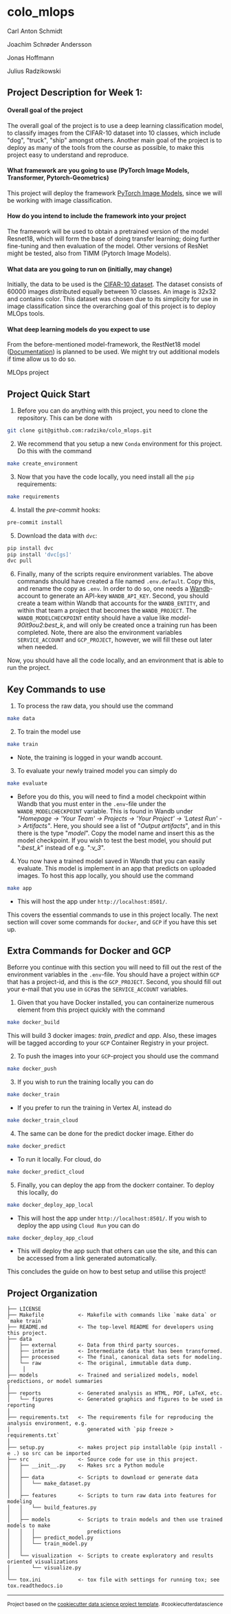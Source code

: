 colo_mlops
==============================
Carl Anton Schmidt

Joachim Schrøder Andersson

Jonas Hoffmann

Julius Radzikowski


## Project Description for Week 1:

#### Overall goal of the project
The overall goal of the project is to use a deep learning classification model, to classify images from the CIFAR-10 dataset into 10 classes, which include "dog", "truck", "ship" amongst others. Another main goal of the project is to deploy as many of the tools from the course as possible, to make this project easy to understand and reproduce.

#### What framework are you going to use (PyTorch Image Models, Transformer, Pytorch-Geometrics)
This project will deploy the framework [PyTorch Image Models](https://github.com/rwightman/pytorch-image-models), since we will be working with image classification.

#### How do you intend to include the framework into your project
The framework will be used to obtain a pretrained version of the model Resnet18, which will form the base of doing transfer learning; doing further fine-tuning and then evaluation of the model. Other versions of ResNet might be tested, also from TIMM (Pytorch Image Models).

#### What data are you going to run on (initially, may change)
Initially, the data to be used is the [CIFAR-10 dataset](https://www.cs.toronto.edu/~kriz/cifar.html). The dataset consists of 60000 images distributed equally between 10 classes. An image is 32x32 and contains color. This dataset was chosen due to its simplicity for use in image classification since the overarching goal of this project is to deploy MLOps tools.

#### What deep learning models do you expect to use
From the before-mentioned model-framework, the RestNet18 model ([Documentation](https://arxiv.org/abs/1512.03385)) is planned to be used. We might try out additional models if time allow us to do so.


MLOps project

## Project Quick Start
1. Before you can do anything with this project, you need to clone the repository. This can be done with
```bash
git clone git@github.com:radziko/colo_mlops.git
```
2. We recommend that you setup a new ```Conda``` environment for this project. Do this with the command
```bash
make create_environment
```
3. Now that you have the code locally, you need install all the ```pip``` requirements:
```bash
make requirements
```
4. Install the _pre-commit_ hooks:
```bash
pre-commit install
```
5. Download the data with ```dvc```:
```bash
pip install dvc
pip install 'dvc[gs]'
dvc pull
```
6. Finally, many of the scripts require environment variables. The above commands should have created a file named ```.env.default```. Copy this, and rename the copy as ```.env```. In order to do so, one needs a [Wandb](https://wandb.ai/home)-account to generate an API-key ```WANDB_API_KEY```. Second, you should create a team within Wandb that accounts for the ```WANDB_ENTITY```, and within that team a project that becomes the ```WANDB_PROJECT```. The ```WANDB_MODELCHECKPOINT``` entity should have a value like _model-90it9ou2:best_k_, and will only be created once a training run has been completed. Note, there are also the environment variables ```SERVICE_ACCOUNT``` and ```GCP_PROJECT```, however, we will fill these out later when needed.

Now, you should have all the code locally, and an environment that is able to run the project.

## Key Commands to use
1. To process the raw data, you should use the command
```bash
make data
```
2. To train the model use
```bash
make train
```
- Note, the training is logged in your wandb account.

3. To evaluate your newly trained model you can simply do
```bash
make evaluate
```
- Before you do this, you will need to find a model checkpoint within Wandb that you must enter in the ```.env```-file under the ```WANDB_MODELCHECKPOINT``` variable. This is found in Wandb under _"Homepage -> 'Your Team' -> Projects -> 'Your Project' -> 'Latest Run' -> Artifacts"_. Here, you should see a list of "_Output artifacts_", and in this there is the type "_model_". Copy the model name and insert this as the model checkpoint. If you wish to test the best model, you should put "_:best_k_" instead of e.g. "_:v_3_".

4. You now have a trained model saved in Wandb that you can easily evaluate. This model is implement in an app that predicts on uploaded images. To host this app locally, you should use the command
```bash
make app
```
- This will host the app under ```http://localhost:8501/```.

This covers the essential commands to use in this project locally. The next section will cover some commands for ```docker```, and ```GCP``` if you have this set up.

## Extra Commands for Docker and GCP
Beforre you continue with this section you will need to fill out the rest of the environment variables in the ```.env```-file. You should have a project within ```GCP``` that has a project-id, and this is the ```GCP_PROJECT```. Second, you should fill out your e-mail that you use in ```GCP```as the ```SERVICE_ACCOUNT``` variables.

1. Given that you have Docker installed, you can containerize numerous element from this project quickly with the command
```bash
make docker_build
```
This will build 3 docker images: _train_, _predict_ and _app_. Also, these images will be tagged according to your ```GCP``` Container Registry in your project.

2. To push the images into your ```GCP```-project you should use the command
```bash
make docker_push
```
3. If you wish to run the training locally you can do
```bash
make docker_train
```
- If you prefer to run the training in Vertex AI, instead do
```bash
make docker_train_cloud
```

4. The same can be done for the predict docker image. Either do
```bash
make docker_predict
```
- To run it locally. For cloud, do
```bash
make docker_predict_cloud
```

5. Finally, you can deploy the app from the dockerr container. To deploy this locally, do
```bash
make docker_deploy_app_local
```
- This will host the app under ```http://localhost:8501/```. If you wish to deploy the app using ```Cloud Run``` you can do
```bash
make docker_deploy_app_cloud
```
- This will deploy the app such that others can use the site, and this can be accessed from a link generated automatically.

This concludes the guide on how to best setup and utilise this project!

Project Organization
------------

    ├── LICENSE
    ├── Makefile           <- Makefile with commands like `make data` or `make train`
    ├── README.md          <- The top-level README for developers using this project.
    ├── data
    │   ├── external       <- Data from third party sources.
    │   ├── interim        <- Intermediate data that has been transformed.
    │   ├── processed      <- The final, canonical data sets for modeling.
    │   └── raw            <- The original, immutable data dump.
    │    │
    ├── models             <- Trained and serialized models, model predictions, or model summaries
    │
    ├── reports            <- Generated analysis as HTML, PDF, LaTeX, etc.
    │   └── figures        <- Generated graphics and figures to be used in reporting
    │
    ├── requirements.txt   <- The requirements file for reproducing the analysis environment, e.g.
    │                         generated with `pip freeze > requirements.txt`
    │
    ├── setup.py           <- makes project pip installable (pip install -e .) so src can be imported
    ├── src                <- Source code for use in this project.
    │   ├── __init__.py    <- Makes src a Python module
    │   │
    │   ├── data           <- Scripts to download or generate data
    │   │   └── make_dataset.py
    │   │
    │   ├── features       <- Scripts to turn raw data into features for modeling
    │   │   └── build_features.py
    │   │
    │   ├── models         <- Scripts to train models and then use trained models to make
    │   │   │                 predictions
    │   │   ├── predict_model.py
    │   │   └── train_model.py
    │   │
    │   └── visualization  <- Scripts to create exploratory and results oriented visualizations
    │       └── visualize.py
    │
    └── tox.ini            <- tox file with settings for running tox; see tox.readthedocs.io


--------

<p><small>Project based on the <a target="_blank" href="https://drivendata.github.io/cookiecutter-data-science/">cookiecutter data science project template</a>. #cookiecutterdatascience</small></p>
